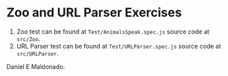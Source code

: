 # Zoo and URL Parser Exercises

1. Zoo test can be found at `Test/AnimalsSpeak.spec.js` source code at `src/Zoo`.
2. URL Parser test can be found at `Test/URLParser.spec.js` source code at `src/URLParser`.

Daniel E Maldonado.
